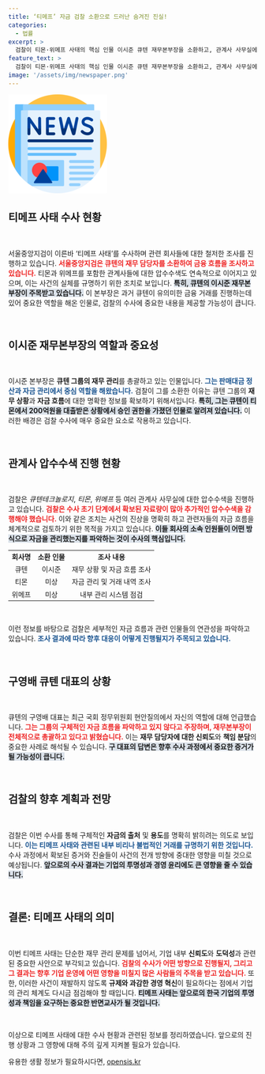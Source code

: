 ```yaml
---
title: ‘티메프’ 자금 검찰 소환으로 드러난 숨겨진 진실!
categories:
  - 법률
excerpt: >
  검찰이 티몬·위메프 사태의 핵심 인물 이시준 큐텐 재무본부장을 소환하고, 관계사 사무실에 대한 이틀째 압수수색을 진행 중입니다. 자금 흐름의 비밀이 드러나기 직전, 충격의 진실이 밝혀질까? 클릭하여 자세히 알아보세요!
feature_text: >
  검찰이 티몬·위메프 사태의 핵심 인물 이시준 큐텐 재무본부장을 소환하고, 관계사 사무실에 대한 이틀째 압수수색을 진행 중입니다. 자금 흐름의 비밀이 드러나기 직전, 충격의 진실이 밝혀질까? 클릭하여 자세히 알아보세요!
image: '/assets/img/newspaper.png'
---
```


<p><img src="/assets/img/newspaper.png" alt="kimp 속보" /></p>

<h2 data-ke-size="size26">티메프 사태 수사 현황</h2>

<p data-ke-size="size16">&nbsp;</p>

<p>서울중앙지검이 이른바 ‘티메프 사태’를 수사하며 관련 회사들에 대한 철저한 조사를 진행하고 있습니다. <b><span style="color: #ee2323;">서울중앙지검은 큐텐의 재무 담당자를 소환하여 금융 흐름을 조사하고 있습니다.</span></b> 티몬과 위메프를 포함한 관계사들에 대한 압수수색도 연속적으로 이어지고 있으며, 이는 사건의 실체를 규명하기 위한 조치로 보입니다. <b><span style="background-color: #21538527;">특히, 큐텐의 이시준 재무본부장이 주목받고 있습니다.</span></b> 이 본부장은 과거 큐텐이 유의미한 금융 거래를 진행하는데 있어 중요한 역할을 해온 인물로, 검찰의 수사에 중요한 내용을 제공할 가능성이 큽니다.</p>

<p data-ke-size="size16">&nbsp;</p>

<h2 data-ke-size="size26">이시준 재무본부장의 역할과 중요성</h2>

<p data-ke-size="size16">&nbsp;</p>

<p>이시준 본부장은 <strong>큐텐 그룹의 재무 관리</strong>를 총괄하고 있는 인물입니다. <b><span style="color: #1a5490;">그는 판매대금 정산과 자금 관리에서 중심 역할을 해왔습니다.</span></b> 검찰이 그를 소환한 이유는 큐텐 그룹의 <strong>재무 상황</strong>과 <strong>자금 흐름</strong>에 대한 명확한 정보를 확보하기 위해서입니다. <b><span style="background-color: #21538527;">특히, 그는 큐텐이 티몬에서 200억원을 대출받은 상황에서 승인 권한을 가졌던 인물로 알려져 있습니다.</span></b> 이러한 배경은 검찰 수사에 매우 중요한 요소로 작용하고 있습니다.</p>

<p data-ke-size="size16">&nbsp;</p>

<h2 data-ke-size="size26">관계사 압수수색 진행 현황</h2>

<p data-ke-size="size16">&nbsp;</p>

<p>검찰은 <em>큐텐테크놀로지</em>, <em>티몬</em>, <em>위메프</em> 등 여러 관계사 사무실에 대한 압수수색을 진행하고 있습니다. <b><span style="color: #ee2323;">검찰은 수사 초기 단계에서 확보된 자료량이 많아 추가적인 압수수색을 감행해야 했습니다.</span></b> 이와 같은 조치는 사건의 진상을 명확히 하고 관련자들의 자금 흐름을 체계적으로 검토하기 위한 목적을 가지고 있습니다. <b><span style="background-color: #21538527;">이들 회사의 소속 인원들이 어떤 방식으로 자금을 관리했는지를 파악하는 것이 수사의 핵심입니다.</span></b></p>

<table>
<tr>
<td style="text-align: center; height: 17px;"><b>회사명</b></td>
<td style="text-align: center; height: 17px;"><b>소환 인물</b></td>
<td style="text-align: center; height: 17px;"><b>조사 내용</b></td>
</tr>
<tr>
<td style="text-align: center; height: 17px;">큐텐</td>
<td style="text-align: center; height: 17px;">이시준</td>
<td style="text-align: center; height: 17px;">재무 상황 및 자금 흐름 조사</td>
</tr>
<tr>
<td style="text-align: center; height: 17px;">티몬</td>
<td style="text-align: center; height: 17px;">미상</td>
<td style="text-align: center; height: 17px;">자금 관리 및 거래 내역 조사</td>
</tr>
<tr>
<td style="text-align: center; height: 17px;">위메프</td>
<td style="text-align: center; height: 17px;">미상</td>
<td style="text-align: center; height: 17px;">내부 관리 시스템 점검</td>
</tr>
</table>

<p data-ke-size="size16">&nbsp;</p>

<p>이런 정보를 바탕으로 검찰은 세부적인 자금 흐름과 관련 인물들의 연관성을 파악하고 있습니다. <b><span style="color: #1a5490;">조사 결과에 따라 향후 대응이 어떻게 진행될지가 주목되고 있습니다.</span></b></p>

<p data-ke-size="size16">&nbsp;</p>

<h2 data-ke-size="size26">구영배 큐텐 대표의 상황</h2>

<p data-ke-size="size16">&nbsp;</p>

<p>큐텐의 구영배 대표는 최근 국회 정무위원회 현안질의에서 자신의 역할에 대해 언급했습니다. <b><span style="color: #ee2323;">그는 그룹의 구체적인 자금 흐름을 파악하고 있지 않다고 주장하며, 재무본부장이 전체적으로 총괄하고 있다고 밝혔습니다.</span></b> 이는 <strong>재무 담당자에 대한 신뢰도</strong>와 <strong>책임 분담</strong>의 중요한 사례로 해석될 수 있습니다. <b><span style="background-color: #21538527;">구 대표의 답변은 향후 수사 과정에서 중요한 증거가 될 가능성이 큽니다.</span></b></p>

<p data-ke-size="size16">&nbsp;</p>

<h2 data-ke-size="size26">검찰의 향후 계획과 전망</h2>

<p data-ke-size="size16">&nbsp;</p>

<p>검찰은 이번 수사를 통해 구체적인 <strong>자금의 출처</strong> 및 <strong>용도</strong>를 명확히 밝히려는 의도로 보입니다. <b><span style="color: #1a5490;">이는 티메프 사태와 관련된 내부 비리나 불법적인 거래를 규명하기 위한 것입니다.</span></b> 수사 과정에서 확보된 증거와 진술들이 사건의 전개 방향에 중대한 영향을 미칠 것으로 예상됩니다. <b><span style="background-color: #21538527;">앞으로의 수사 결과는 기업의 투명성과 경영 윤리에도 큰 영향을 줄 수 있습니다.</span></b></p>

<p data-ke-size="size16">&nbsp;</p>

<h2 data-ke-size="size26">결론: 티메프 사태의 의미</h2>

<p data-ke-size="size16">&nbsp;</p>

<p>이번 티메프 사태는 단순한 재무 관리 문제를 넘어서, 기업 내부 <strong>신뢰도</strong>와 <strong>도덕성</strong>과 관련된 중요한 사안으로 부각되고 있습니다. <b><span style="color: #ee2323;">검찰의 수사가 어떤 방향으로 진행될지, 그리고 그 결과는 향후 기업 운영에 어떤 영향을 미칠지 많은 사람들의 주목을 받고 있습니다.</span></b> 또한, 이러한 사건이 재발하지 않도록 <strong>규제와 과감한 경영 혁신</strong>이 필요하다는 점에서 기업의 관리 체계도 다시금 점검해야 할 때입니다. <b><span style="background-color: #21538527;">티메프 사태는 앞으로의 한국 기업의 투명성과 책임을 요구하는 중요한 반면교사가 될 것입니다.</span></b></p>

<p data-ke-size="size16">&nbsp;</p>

<p>이상으로 티메프 사태에 대한 수사 현황과 관련된 정보를 정리하였습니다. 앞으로의 진행 상황과 그 영향에 대해 주의 깊게 지켜볼 필요가 있습니다.</p>
유용한 생활 정보가 필요하시다면, <a href="https://opensis.kr" rel="dofollow">opensis.kr</a>


